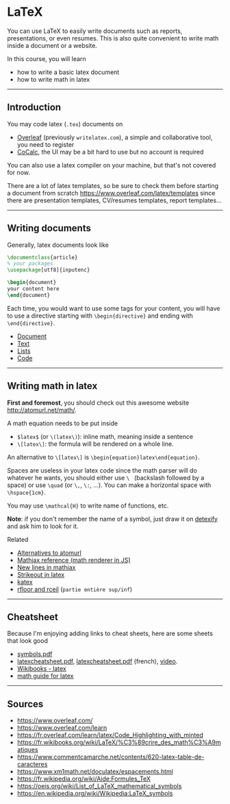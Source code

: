 # LaTeX

You can use LaTeX to easily write documents such as reports, presentations, or even resumes. This is also quite convenient to write math inside a document or a website.

In this course, you will learn

* how to write a basic latex document
* how to write math in latex

<hr class="sr">

## Introduction

You may code latex (`.tex`) documents on

* [Overleaf](https://www.overleaf.com/) (previously `writelatex.com`), a simple and collaborative tool, you need to register
* [CoCalc](https://cocalc.com/), the UI may be a bit hard to use but no account is required

You can also use a latex compiler on your machine, but that's not covered for now.

There are a lot of latex templates, so be sure to check them before starting a document from scratch <https://www.overleaf.com/latex/templates> since there are presentation templates, CV/resumes templates, report templates...

<hr class="sl">

## Writing documents

Generally, latex documents look like

```latex
\documentclass{article}
% your packages
\usepackage[utf8]{inputenc}

\begin{document}
your content here
\end{document}
```

Each time, you would want to use some tags for your content, you will have to use a directive starting with `\begin{directive}` and ending with `\end{directive}`.

* [Document](directives/document.md)
* [Text](directives/text.md)
* [Lists](directives/lists.md)
* [Code](directives/code.md)

<hr class="sr">

## Writing math in latex

**First and foremost**, you should check out this awesome website <http://atomurl.net/math/>. 

A math equation needs to be put inside

* `$latex$` (or `\(latex\)`): inline math, meaning inside a sentence
* `\[latex\]`: the formula will be rendered on a whole line.

An alternative to `\[latex\]` is `\begin{equation}latex\end{equation}`.

Spaces are useless in your latex code since the math parser will do whatever he wants, you should either use `\ ` (backslash followed by a space) or use `\quad` (or `\,`, `\:`, ...). You can make a horizontal space with `\hspace{1cm}`.

You may use `\mathcal{H}` to write name of functions, etc.

**Note**: if you don't remember the name of a symbol, just draw it on [detexify](https://detexify.kirelabs.org/classify.html) and ask him to look for it.

Related

* [Alternatives to atomurl](https://stackoverflow.com/questions/11256433/how-to-show-math-equations-in-general-githubs-markdownnot-githubs-blog)
* [Mathjax reference (math renderer in JS)](https://math.meta.stackexchange.com/questions/5020/mathjax-basic-tutorial-and-quick-reference)
* [New lines in mathjax](https://github.com/mathjax/MathJax/issues/2312)
* [Strikeout in latex](https://docs.mathjax.org/en/latest/input/tex/extensions/cancel.html)
* [katex](https://katex.org/)
* [rfloor and rceil](https://tex.stackexchange.com/questions/433101/rounding-to-nearest-integer-symbol-in-latex) (`partie entière sup/inf`)

<hr class="sl">

## Cheatsheet

Because I'm enjoying adding links to cheat sheets, here are some sheets that look good

* [symbols.pdf](https://www.caam.rice.edu/~heinken/latex/symbols.pdf)
* [latexcheatsheet.pdf](https://users.dickinson.edu/~richesod/latex/latexcheatsheet.pdf),
[latexcheatsheet.pdf](https://users.dickinson.edu/~richesod/latex/LatexFrench.pdf) (french),
[video](https://divisbyzero.com/teaching/a-quick-guide-to-latex/).
* [Wikibooks - latex](https://en.wikibooks.org/wiki/LaTeX/Mathematics)
* [math guide for latex](http://tug.ctan.org/info/short-math-guide/short-math-guide.pdf)

<hr class="sr">

## Sources

* <https://www.overleaf.com/>
* <https://www.overleaf.com/learn>
* <https://fr.overleaf.com/learn/latex/Code_Highlighting_with_minted>
* <https://fr.wikibooks.org/wiki/LaTeX/%C3%89crire_des_math%C3%A9matiques>
* <https://www.commentcamarche.net/contents/620-latex-table-de-caracteres>
* <https://www.xm1math.net/doculatex/espacements.html>
* <https://fr.wikipedia.org/wiki/Aide:Formules_TeX>
* <https://oeis.org/wiki/List_of_LaTeX_mathematical_symbols>
* <https://en.wikipedia.org/wiki/Wikipedia:LaTeX_symbols>